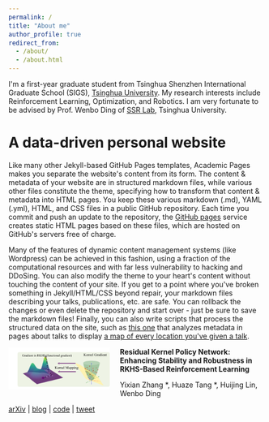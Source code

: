```yaml
---
permalink: /
title: "About me"
author_profile: true
redirect_from: 
  - /about/
  - /about.html
---
```


I'm a first-year graduate student from Tsinghua Shenzhen International Graduate School (SIGS), [Tsinghua University](https://www.tsinghua.edu.cn). My research interests include Reinforcement Learning, Optimization, and Robotics. I am very fortunate to be advised by Prof. Wenbo Ding of [SSR Lab](https://ssr-group.net/), Tsinghua University.




A data-driven personal website
======
Like many other Jekyll-based GitHub Pages templates, Academic Pages makes you separate the website's content from its form. The content & metadata of your website are in structured markdown files, while various other files constitute the theme, specifying how to transform that content & metadata into HTML pages. You keep these various markdown (.md), YAML (.yml), HTML, and CSS files in a public GitHub repository. Each time you commit and push an update to the repository, the [GitHub pages](https://pages.github.com/) service creates static HTML pages based on these files, which are hosted on GitHub's servers free of charge.

Many of the features of dynamic content management systems (like Wordpress) can be achieved in this fashion, using a fraction of the computational resources and with far less vulnerability to hacking and DDoSing. You can also modify the theme to your heart's content without touching the content of your site. If you get to a point where you've broken something in Jekyll/HTML/CSS beyond repair, your markdown files describing your talks, publications, etc. are safe. You can rollback the changes or even delete the repository and start over - just be sure to save the markdown files! Finally, you can also write scripts that process the structured data on the site, such as [this one](https://github.com/academicpages/academicpages.github.io/blob/master/talkmap.ipynb) that analyzes metadata in pages about talks to display [a map of every location you've given a talk](https://academicpages.github.io/talkmap.html).

<img src="images/paper_1.png" alt="Project 1 Thumbnail" width="200" style="float:left; margin-right: 20px; margin-bottom: 20px;"/>

**Residual Kernel Policy Network: Enhancing Stability and Robustness in RKHS-Based Reinforcement Learning** 

Yixian Zhang \*, Huaze Tang \*, Huijing Lin, Wenbo Ding


[arXiv](your_arxiv_link_1) | [blog](your_blog_link_1) | [code](your_code_link_1) | [tweet](your_tweet_link_1)

<div style="clear:both;"></div>

